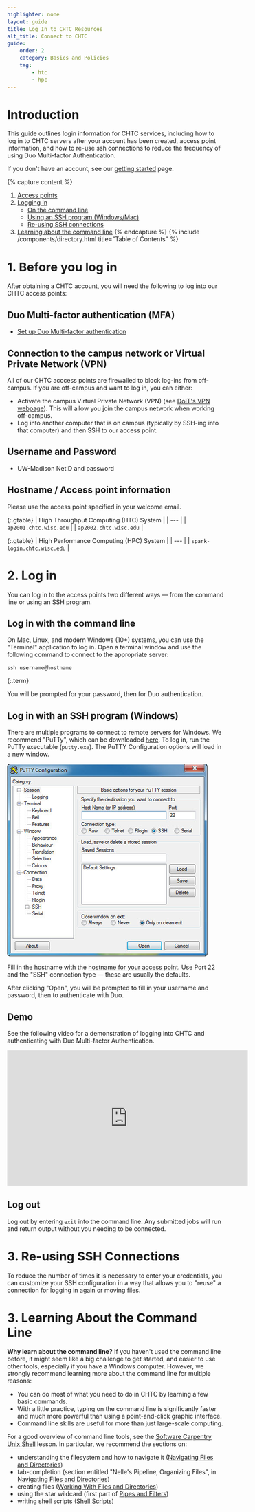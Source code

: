```yaml
---
highlighter: none
layout: guide
title: Log In to CHTC Resources
alt_title: Connect to CHTC
guide:
    order: 2
    category: Basics and Policies
    tag:
        - htc
        - hpc
---
```


# Introduction

This guide outlines login information for CHTC services, including how to log in to CHTC servers after your account has been created, access point information, and how to re-use ssh connections to reduce the frequency of using Duo Multi-factor Authentication.

If you don't have an account, see our [getting started](get-started.html) page.

{% capture content %}
1.  [Access points](#access)
2.  [Logging In](#login)
    -   [On the command line](#login-ssh)
    -   [Using an SSH program (Windows/Mac)](#login-putty)
    -   [Re-using SSH connections](#c-re-using-ssh-connections)
3.  [Learning about the command line](#learn)
{% endcapture %}
{% include /components/directory.html title="Table of Contents" %}

# 1. Before you log in

After obtaining a CHTC account, you will need the following to log into our CHTC access points:

## Duo Multi-factor authentication (MFA)

- [Set up Duo Multi-factor authentication](https://it.wisc.edu/services/duo-multi-factor-authentication-mfa/)

## Connection to the campus network or Virtual Private Network (VPN)

All of our CHTC acccess points are firewalled to block log-ins from off-campus. If you are off-campus and want to log in, you can either:
* Activate the campus Virtual Private Network (VPN) (see [DoIT's VPN webpage](https://it.wisc.edu/services/wiscvpn/)). This will allow you join the campus network when working off-campus. 
* Log into another computer that is on campus (typically by SSH-ing into that computer) and then SSH to our access point. 

## Username and Password

- UW-Madison NetID and password

## Hostname / Access point information

Please use the access point specified in your welcome email.

  {:.gtable}
  | High Throughput Computing (HTC) System |
  | --- |
  | `ap2001.chtc.wisc.edu` |
  | `ap2002.chtc.wisc.edu` |

  {:.gtable}
  | High Performance Computing (HPC) System |
  | --- |
  | `spark-login.chtc.wisc.edu` |


# 2. Log in

You can log in to the access points two different ways — from the command line or using an SSH program.

## Log in with the command line

On Mac, Linux, and modern Windows (10+) systems, you can use the "Terminal" application to log in. Open a terminal window and use the following command to connect to the appropriate server:

``` 
ssh username@hostname
```
{:.term}

You will be prompted for your password, then for Duo authentication. 

<a name="login-putty"></a>

## Log in with an SSH program (Windows)

There are multiple programs to connect to remote servers for Windows. We recommend "PuTTy", which can be downloaded [here](https://www.chiark.greenend.org.uk/~sgtatham/putty/latest.html). To log in, run the PuTTy executable (`putty.exe`). The PuTTY Configuration options will load in a new window.

![The PuTTY Configuration window](/images/putty-7.jpeg)

Fill in the hostname with the [hostname for your access point](#hostname). Use Port 22 and the "SSH" connection type — these are usually the defaults.

After clicking "Open", you will be prompted to fill in your username and password, then to authenticate with Duo. 

## Demo

See the following video for a demonstration of logging into CHTC and authenticating with Duo Multi-factor Authentication.

<iframe width="560" height="315" src="https://www.youtube.com/embed/J-wxsrQ3v04" title="YouTube video player" frameborder="0" allow="accelerometer; autoplay; clipboard-write; encrypted-media; gyroscope; picture-in-picture" allowfullscreen></iframe>

## Log out

Log out by entering `exit` into the command line. Any submitted jobs will run and return output without you needing to be connected.


# 3. Re-using SSH Connections

To reduce the number of times it is necessary to enter your credentials, you can customize your SSH configuration in a way that allows you to "reuse" a connection for logging in again or moving files.


# 3. Learning About the Command Line

**Why learn about the command line?** If you haven\'t used the command
line before, it might seem like a big challenge to get started, and
easier to use other tools, especially if you have a Windows computer.
However, we strongly recommend learning more about the command line for
multiple reasons:

-   You can do most of what you need to do in CHTC by learning a few
    basic commands.
-   With a little practice, typing on the command line is significantly
    faster and much more powerful than using a point-and-click graphic
    interface.
-   Command line skills are useful for more than just large-scale
    computing.

For a good overview of command line tools, see the [Software Carpentry
Unix Shell](http://swcarpentry.github.io/shell-novice/) lesson. In
particular, we recommend the sections on:

-   understanding the filesystem and how to navigate it ([Navigating
    Files and Directories](https://swcarpentry.github.io/shell-novice/02-filedir.html))
-   tab-completion (section entitled \"Nelle\'s Pipeline, Organizing
    Files\", in [Navigating Files and
    Directories](https://swcarpentry.github.io/shell-novice/02-filedir.html))
-   creating files ([Working With Files and
    Directories](https://swcarpentry.github.io/shell-novice/03-create.html))
-   using the star wildcard (first part of [Pipes and
    Filters](https://swcarpentry.github.io/shell-novice/04-pipefilter.html))
-   writing shell scripts ([Shell
    Scripts](https://swcarpentry.github.io/shell-novice/06-script.html))

